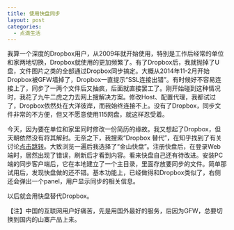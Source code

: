 ```yaml
---
title: 使用快盘同步
layout: post
categories:
  - 点滴生活
---
```


我算一个深度的Dropbox用户，从2009年就开始使用，特别是工作后经常的单位和家两地切换，Dropbox就使用的更加频繁了。有了Dropbox后，我就抛掉了U盘，文件图片之类的全部通过Dropbox同步搞定。大概从2014年11-2月开始Dropbox被GFW墙掉了，Dropbox一直提示“SSL连接出错”。有时候好不容易连接上了，同步了一两个文件后又抽疯，后面就直接罢工了。刚开始碰到这种情况时，我花了九牛二虎之力去网上搜解决方案。修改Host、配置代理，我都试过了，Dropbox依然处在大洋彼岸，而我始终连接不上。没有了Dropbox，同步文件非常的不方便，但又不愿意使用115网盘，就这样忍受着。

今天，因为要在单位和家里同时修改一份简历的缘故。我又想起了Dropbox，但天朝依然没有将其解封。无奈之下，我搜索“Dropbox 替代”，在知乎找到了有关讨论[点击跳转][1]。大致浏览一遍后我选择了“金山快盘”。注册快盘后，在登录Web端时，居然出现了错误，刷新后才看到内容。看来快盘自己还有待改进。安装PC端的同步客户端后，它在本地建立了一个主目录，里面存放要同步的文件。简单那试用后，发现快盘做的还不错。基本功能上，已经做得和Dropbox类似了，右侧还会弹出一个panel，用户显示同步的相关信息。

以后就会用快盘替代Dropbox。

【注】中国的互联网用户好痛苦，先是用国外最好的服务，后因为GFW，总要切换到国内的山寨产品上来。

 [1]: http://www.zhihu.com/question/19647014